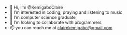 - 👋 Hi, I’m @KemigaboClaire
- 👀 I’m interested in coding, praying and listening to music 
- 🌱 I’m computer science graduate 
- 💞️ I’m looking to collaborate with programmers 
- 📫 you can reach me at clairekemigabo@gmail.com

<!---
KemigaboClaire/KemigaboClaire is a ✨ special ✨ repository because its `README.md` (this file) appears on your GitHub profile.
You can click the Preview link to take a look at your changes.
--->
